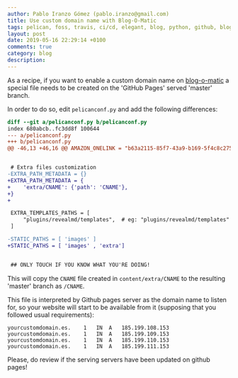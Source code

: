 ```yaml
---
author: Pablo Iranzo Gómez (pablo.iranzo@gmail.com)
title: Use custom domain name with Blog-O-Matic
tags: pelican, foss, travis, ci/cd, elegant, blog, python, github, blog-o-matic, linux
layout: post
date: 2019-05-16 22:29:14 +0100
comments: true
category: blog
description:
---
```


As a recipe, if you want to enable a custom domain name on [blog-o-matic]({filename}2019-01-09-blog-o-matic.md) a special file needs to be created on the 'GitHub Pages' served 'master' branch.

In order to do so, edit `pelicanconf.py` and add the following differences:

~~~diff
diff --git a/pelicanconf.py b/pelicanconf.py
index 680abcb..fc3dd8f 100644
--- a/pelicanconf.py
+++ b/pelicanconf.py
@@ -46,13 +46,16 @@ AMAZON_ONELINK = "b63a2115-85f7-43a9-b169-5f4c8c275655"


 # Extra files customization
-EXTRA_PATH_METADATA = {}
+EXTRA_PATH_METADATA = {
+    'extra/CNAME': {'path': 'CNAME'},
+}
+

 EXTRA_TEMPLATES_PATHS = [
     "plugins/revealmd/templates",  # eg: "plugins/revealmd/templates"
 ]

-STATIC_PATHS = [ 'images' ]
+STATIC_PATHS = [ 'images' , 'extra']


 ## ONLY TOUCH IF YOU KNOW WHAT YOU'RE DOING!
~~~

This will copy the `CNAME` file created in `content/extra/CNAME` to the resulting 'master' branch as `/CNAME`.

This file is interpreted by Github pages server as the domain name to listen for, so your website will start to be available from it (supposing that you followed usual requirements):

~~~bind
yourcustomdomain.es.	1	IN	A	185.199.108.153
yourcustomdomain.es.	1	IN	A	185.199.109.153
yourcustomdomain.es.	1	IN	A	185.199.110.153
yourcustomdomain.es.	1	IN	A	185.199.111.153
~~~

Please, do review if the serving servers have been updated on github pages!
